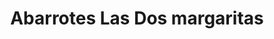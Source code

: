 ---
title: "Abarrotes Las Dos margaritas"
url: /san-juan-zitlaltepec/abarrotes-las-dos-margaritas/
shop: comodidad
---